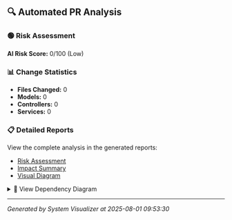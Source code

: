 ## 🔍 Automated PR Analysis

### 🟢 Risk Assessment
**AI Risk Score:** 0/100 (Low)

### 📊 Change Statistics
- **Files Changed:** 0
- **Models:** 0
- **Controllers:** 0
- **Services:** 0

### 📋 Detailed Reports
View the complete analysis in the generated reports:
- [Risk Assessment](./docs/system-diagrams/reports/pr_risk_assessment.md)
- [Impact Summary](./docs/system-diagrams/reports/pr_impact_summary.md)
- [Visual Diagram](./docs/system-diagrams/reports/enhanced_pr_report.md)

<details>
<summary>🎯 View Dependency Diagram</summary>

```mermaid
graph TD
  subgraph "Enhanced PR Report"
    AIRisk["🤖 AI Risk Score: 0/100<br/>Level: Low"]:::lowRisk
    subgraph "Changed Files"
    end

  end

  %% Direct file changes
  %% Dependency relationships

  classDef highImpact fill:#ff6666,stroke:#cc0000,stroke-width:2px
  classDef mediumImpact fill:#ffaa66,stroke:#cc6600,stroke-width:2px
  classDef lowImpact fill:#66ff66,stroke:#00cc00,stroke-width:2px
  classDef highComplexity fill:#ffcccc,stroke:#ff6666,stroke-width:2px
  classDef mediumComplexity fill:#ffffcc,stroke:#ffaa66,stroke-width:2px
  classDef lowComplexity fill:#ccffcc,stroke:#66ff66,stroke-width:2px
  classDef criticalRisk fill:#cc0000,stroke:#990000,stroke-width:3px,color:#ffffff
  classDef highRisk fill:#ff3333,stroke:#cc0000,stroke-width:2px
  classDef mediumRisk fill:#ffaa66,stroke:#cc6600,stroke-width:2px
  classDef lowRisk fill:#66ff66,stroke:#00cc00,stroke-width:2px
```
</details>

---
_Generated by System Visualizer at 2025-08-01 09:53:30_